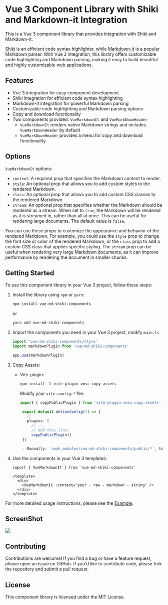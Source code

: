 # Vue 3 Component Library with Shiki and Markdown-it Integration

This is a Vue 3 component library that provides integration with Shiki and Markdown-it.

[Shiki](https://github.com/shikijs/shiki) is an efficient code syntax highlighter, while [Markdown-it](https://github.com/markdown-it/markdown-it) is a popular Markdown parser. With Vue 3 integration, this library offers customizable code highlighting and Markdown parsing, making it easy to build beautiful and highly customizable web applications.



## Features

- Vue 3 integration for easy component development
- Shiki integration for efficient code syntax highlighting
- Markdown-it integration for powerful Markdown parsing
- Customizable code highlighting and Markdown parsing options
- Copy and download functionality
- Two components provided: `VueMarkdownIt` and `VueMarkDownHeader`
  - `VueMarkdownIt` renders native Markdown strings and includes `VueMarkDownHeader` by default
  - `VueMarkDownHeader` provides a menu for copy and download functionality



## Options

`VueMarkdownIt` options:

- `content`: A required prop that specifies the Markdown content to render.
- `style`: An optional prop that allows you to add custom styles to the rendered Markdown.
- `class`: An optional prop that allows you to add custom CSS classes to the rendered Markdown.
- `stream`: An optional prop that specifies whether the Markdown should be rendered as a stream. When set to `true`, the Markdown will be rendered as it is streamed in, rather than all at once. This can be useful for rendering large documents. The default value is `false`.

You can use these props to customize the appearance and behavior of the rendered Markdown. For example, you could use the `style` prop to change the font size or color of the rendered Markdown, or the `class` prop to add a custom CSS class that applies specific styling. The `stream` prop can be useful when rendering very large Markdown documents, as it can improve performance by rendering the document in smaller chunks.



## Getting Started

To use this component library in your Vue 3 project, follow these steps:

1. Install the library using `npm` or `yarn`:

   ```bash
   npm install vue-md-shiki-components
   ```

   or

   ```bash
   yarn add vue-md-shiki-components
   ```

2. Import the components you need in your Vue 3 project, modify `main.ts`

   ```typescript
   import 'vue-md-shiki-components/style'
   import markdownPlugin from 'vue-md-shiki-components'

   app.use(markdownPlugin)
   ```

3. Copy Assets:

   - Vite-plugin:

     ```bash
     npm install -D vite-plugin-vmsc-copy-assets
     ```

     Modify your `vite.config.*` file:

     ```typescript
     import { copyPublicPlugin } from 'vite-plugin-vmsc-copy-assets'
     
      export default defineConfig(() => {
        // ...
        plugins: [
          // ...
          // add this line:
          copyPublicPlugin()
      })
   
      - Manually: `node_modules/vue-md-shiki-components/public/*`, to your `public` directory.
   

4. Use the components in your Vue 3 templates:

   ```vue
   import { VueMarkdownIt } from 'vue-md-shiki-components'
   
   <template>
     <div>
       <VueMarkdownIt :content="your - raw - markdown - string" />
     </div>
   </template>
   ```

For more detailed usage instructions, please see the [Example](./vue-md-shiki-components/example).

## ScreenShot

![](./vue-md-shiki-components/screenshots/1.png)

## Contributing

Contributions are welcome! If you find a bug or have a feature request, please open an issue on GitHub. If you'd like to contribute code, please fork the repository and submit a pull request.

## License

This component library is licensed under the MIT License.
